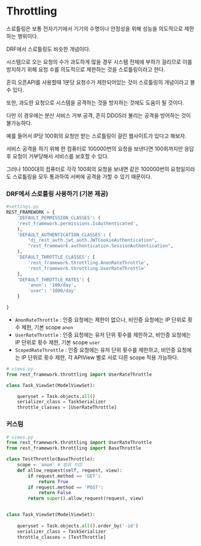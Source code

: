 

# Throttling




스로틀링은 보통 전자기기에서 기기의 수명이나 안정성을 위해 성능을 의도적으로 제한하는 행위이다.



DRF에서 스로틀링도 비슷한 개념이다.



시스템으로 오는 요청의 수가 과도하게 많을 경우 시스템 전체에 부하가 걸리므로 이를 방지하기 위해 요청 수를 의도적으로 제한하는 것을 스로틀링이라고 한다.



흔히 오픈API를 사용할때 1분당 요청수가 제한되어있는 것이 스로틀링의 개념이라고 볼 수 있다.



또한, 과도한 요청으로 시스템을 공격하는 것을 방지하는 것에도 도움이 될 것이다.



다만 이 경우에는 분산 서비스 거부 공격, 흔히 DDOS라 불리는 공격을 방어하는 것이 불가능하다.



예를 들어서 IP당 100회의 요청만 받는 스로틀링이 걸린 웹사이트가 있다고 해보자.



서비스 공격을 하기 위해 한 컴퓨터로 100000번의 요청을 보낸다면 100회까지만 응답 후 요청이 거부당해서 서비스를 보호할 수 있다. 



그러나 1000대의 컴퓨터로 각각 100회의 요청을 보내면 같은 100000번의 요청일지라도 스로틀링을 모두 통과하여 서버에 공격을 가할 수 있기 때문이다.





### DRF에서 스로틀링 사용하기 (기본 제공)





```python
#settings.py
REST_FRAMEWORK = {
    'DEFAULT_PERMISSION_CLASSES': (
    'rest_framework.permissions.IsAuthenticated',
    ),
    'DEFAULT_AUTHENTICATION_CLASSES': (
        "dj_rest_auth.jwt_auth.JWTCookieAuthentication",
        "rest_framework.authentication.SessionAuthentication",
    ),
    'DEFAULT_THROTTLE_CLASSES': [
        'rest_framework.throttling.AnonRateThrottle',
        'rest_framework.throttling.UserRateThrottle'
    ],
    'DEFAULT_THROTTLE_RATES': {
        'anon': '100/day',
        'user': '1000/day'
    }  

}
```



- `AnonRateThrottle` : 인증 요청에는 제한이 없으나, 비인증 요청에는 IP 단위로 횟수 제한, 기본 scope  `anon`
- `UserRateThrottle` :  인증 요청에는 유저 단위 횟수를 제한하고, 비인증 요청에는 IP 단위로 횟수 제한, 기본 scope `user`
- `ScopedRateThrottle` : 인증 요청에는 유저 단위 횟수를 제한하고, 비인증 요청에는 IP 단위로 횟수 제한, 각 APIView 별로 서로 다른 scope 적용 가능하다.



```python
# views.py
from rest_framework.throttling import UserRateThrottle

class Task_ViewSet(ModelViewSet):

    queryset = Task.objects.all()
    serializer_class = TaskSerializer
    throttle_classes = [UserRateThrottle]
```



### 커스텀





```python
# views.py
from rest_framework.throttling import UserRateThrottle
from rest_framework.throttling import BaseThrottle

class TestThrottle(BaseThrottle):
    scope = 'anon' # 범위 지정
    def allow_request(self, request, view):
        if request.method == 'GET':
            return True
        if request.method == 'POST':
            return False
        return super().allow_request(request, view)


class Task_ViewSet(ModelViewSet):
    
    queryset = Task.objects.all().order_by('-id')
    serializer_class = TaskSerializer
    throttle_classes = [TestThrottle]
```

